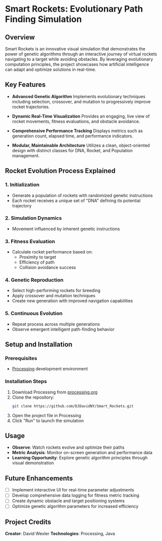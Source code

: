 # Smart Rockets: Evolutionary Path Finding Simulation

## Overview

Smart Rockets is an innovative visual simulation that demonstrates the power of genetic algorithms through an interactive journey of virtual rockets navigating to a target while avoiding obstacles. By leveraging evolutionary computation principles, the project showcases how artificial intelligence can adapt and optimize solutions in real-time.

## Key Features

- **Advanced Genetic Algorithm**
  Implements  evolutionary techniques including selection, crossover, and mutation to progressively improve rocket trajectories.

- **Dynamic Real-Time Visualization**
  Provides an engaging, live view of rocket movements, fitness evaluations, and  obstacle avoidance.

- **Comprehensive Performance Tracking**
  Displays metrics such as generation count, elapsed time, and performance indicators.

- **Modular, Maintainable Architecture**
  Utilizes a clean, object-oriented design with distinct classes for DNA, Rocket, and Population management.

## Rocket Evolution Process Explained

### 1. Initialization
- Generate a population of rockets with randomized genetic instructions
- Each rocket receives a unique set of "DNA" defining its potential trajectory

### 2. Simulation Dynamics
- Movement influenced by inherent genetic instructions

### 3. Fitness Evaluation
- Calculate rocket performance based on:
  * Proximity to target
  * Efficiency of path
  * Collision avoidance success

### 4. Genetic Reproduction
- Select high-performing rockets for breeding
- Apply crossover and mutation techniques
- Create new generation with improved navigation capabilities

### 5. Continuous Evolution
- Repeat process across multiple generations
- Observe emergent intelligent path-finding behavior

## Setup and Installation

### Prerequisites
- [Processing](https://processing.org/) development environment

### Installation Steps
1. Download Processing from [processing.org](https://processing.org/download/)
2. Clone the repository:
   ```bash
   git clone https://github.com/DJDavidNY/Smart_Rockets.git
   ```
3. Open the project file in Processing
4. Click "Run" to launch the simulation

## Usage

- **Observe**: Watch rockets evolve and optimize their paths
- **Metric Analysis**: Monitor on-screen generation and performance data
- **Learning Opportunity**: Explore genetic algorithm principles through visual demonstration

## Future Enhancements

- [ ] Implement interactive UI for real-time parameter adjustments
- [ ] Develop comprehensive data logging for fitness metric tracking
- [ ] Create dynamic obstacle and target positioning systems
- [ ] Optimize genetic algorithm parameters for increased efficiency

## Project Credits

**Creator**: David Wexler
**Technologies**: Processing, Java
